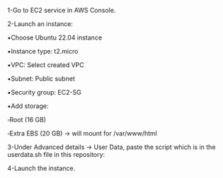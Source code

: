 1-Go to EC2 service in AWS Console.

2-Launch an instance:

▪️Choose Ubuntu 22.04 instance

▪️Instance type: t2.micro

▪️VPC: Select created VPC

▪️Subnet: Public subnet

▪️Security group: EC2-SG

▪️Add storage:

▫️Root (16 GB)

▫️Extra EBS (20 GB) → will mount for /var/www/html

3-Under Advanced details → User Data, paste the script which is in the userdata.sh file in this repository:

4-Launch the instance.
